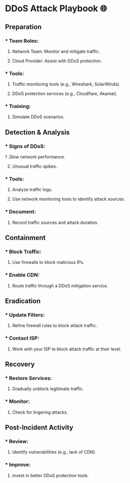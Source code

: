 # DDoS Attack Playbook 🌐
## Preparation
### * Team Roles:

1. Network Team: Monitor and mitigate traffic.

2. Cloud Provider: Assist with DDoS protection.

### * Tools:

1. Traffic monitoring tools (e.g., Wireshark, SolarWinds).

2. DDoS protection services (e.g., Cloudflare, Akamai).

### * Training:

1. Simulate DDoS scenarios.

## Detection & Analysis
### * Signs of DDoS:

1 .Slow network performance.

2. Unusual traffic spikes.

### * Tools:

1. Analyze traffic logs.

2. Use network monitoring tools to identify attack sources.

### * Document:

1. Record traffic sources and attack duration.

## Containment
### * Block Traffic:

1. Use firewalls to block malicious IPs.

### * Enable CDN:

1. Route traffic through a DDoS mitigation service.

## Eradication
### * Update Filters:

1. Refine firewall rules to block attack traffic.

### * Contact ISP:

1. Work with your ISP to block attack traffic at their level.

## Recovery
### * Restore Services:

1. Gradually unblock legitimate traffic.

### * Monitor:

1. Check for lingering attacks.

## Post-Incident Activity
### * Review:

1. Identify vulnerabilities (e.g., lack of CDN).

### * Improve:

1. Invest in better DDoS protection tools.
